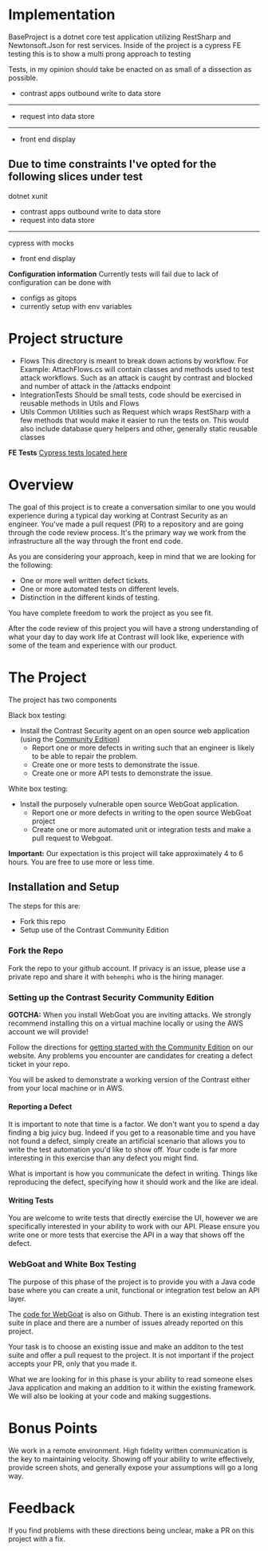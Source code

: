 # Implementation

BaseProject is a dotnet core test application utilizing RestSharp and Newtonsoft.Json for rest services. Inside of the project is a cypress FE testing this is to show a multi prong approach to testing

Tests, in my opinion should take be enacted on as small of a dissection as possible.
 * contrast apps outbound  write to data store
 ----------
 * request into data store
 ----------
 * front end display

Due to time constraints I've opted for the following slices under test
 ---------- 
 dotnet xunit 
 * contrast apps outbound  write to data store
 * request into data store
 -----------
 cypress with mocks
 * front end display

**Configuration information**
Currently tests will fail due to lack of configuration can be done with 
- configs as gitops
- currently setup with env variables

# Project structure
* Flows
	This directory is meant to break down actions by workflow. For Example: AttachFlows.cs will contain classes and methods used to test attack workflows. Such as an attack is caught by contrast and blocked and number of attack in the /attacks endpoint
* IntegrationTests
	Should be small tests, code should be exercised in reusable methods in Utils and Flows
* Utils
	Common Utilities such as Request which wraps RestSharp with a few methods that would make it easier to run the tests on. This would also include database query helpers and other, generally static reusable classes

**FE Tests**
[Cypress tests located here](ContrastIntegrationTest/FeUnitTest/README.md)

# Overview

The goal of this project is to create a conversation similar to one you would experience during a typical day working at Contrast Security as an engineer. You've made a pull request (PR) to a repository and are going through the code review process. It's the primary way we work from the infrastructure all the way through the front end code. 

As you are considering your approach, keep in mind that we are looking for the following:

* One or more well written defect tickets.
* One or more automated tests on different levels.
* Distinction in the different kinds of testing.

You have complete freedom to work the project as you see fit. 

After the code review of this project you will have a strong understanding of what your day to day work life at Contrast will look like, experience with some of the team and experience with our product. 

# The Project

The project has two components

Black box testing:

* Install the Contrast Security agent on an open source web application (using the [Community Edition](https://www.contrastsecurity.com/contrast-community-edition))
	* Report one or more defects in writing such that an engineer is likely to be able to repair the problem.
	* Create one or more tests to demonstrate the issue.
	* Create one or more API tests to demonstrate the issue. 

White box testing:

* Install the purposely vulnerable open source WebGoat application.
  * Report one or more defects in writing to the open source WebGoat project
  * Create one or more automated unit or integration tests and make a pull request to Webgoat.

**Important:** Our expectation is this project will take approximately 4 to 6 hours. You are free to use more or less time.

## Installation and Setup

The steps for this are:
* Fork this repo
* Setup use of the Contrast Community Edition

### Fork the Repo

Fork the repo to your github account. If privacy is an issue, please use a private repo and share it with `behemphi` who is the hiring manager. 

### Setting up the Contrast Security Community Edition 

**GOTCHA:** When you install WebGoat you are inviting attacks.  We strongly recommend installing this on a virtual machine locally or using the AWS account we will provide!

Follow the directions for [getting started with the Community Edition](https://www.contrastsecurity.com/contrast-community-edition) on our website.  Any problems you encounter are candidates for creating a defect ticket in your repo. 

You will be asked to demonstrate a working version of the Contrast either from your local machine or in AWS. 

#### Reporting a Defect

It is important to note that time is a factor. We don't want you to spend a day finding a big juicy bug. Indeed if you get to a reasonable time and you have not found a defect, simply create an artificial scenario that allows you to write the test automation you'd like to show off. _Your_ code is far more interesting in this exercise than any defect you might find. 

What is important is how you communicate the defect in writing. Things like reproducing the defect, specifying how it should work and the like are ideal.

#### Writing Tests

You are welcome to write tests that directly exercise the UI, however we are specifically interested in your ability to work with our API. Please ensure you write one or more tests that exercise the API in a way that shows off the defect.

### WebGoat and White Box Testing

The purpose of this phase of the project is to provide you with a Java code base where you can create a unit, functional or integration test below an API layer.   

The [code for WebGoat](https://github.com/WebGoat/WebGoat) is also on Github. There is an existing integration test suite in place and there are a number of issues already reported on this project. 

Your task is to choose an existing issue and make an additon to the test suite and offer a pull request to the project. It is not important if the project accepts your PR, only that you made it.

What we are looking for in this phase is your ability to read someone elses Java application and making an addition to it within the existing framework.  We will also be looking at your code and making suggestions.

# Bonus Points

We work in a remote environment. High fidelity written communication is the key to maintaining velocity.  Showing off your ability to write effectively, provide screen shots, and generally expose your assumptions will go a long way.

# Feedback

If you find problems with these directions being unclear, make a PR on this project with a fix.
